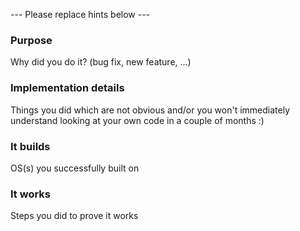 --- Please replace hints below ---

### Purpose
Why did you do it? (bug fix, new feature, ...)

### Implementation details
Things you did which are not obvious and/or you won't immediately understand looking at your own code in a couple of months :)

### It builds
OS(s) you successfully built on

### It works
Steps you did to prove it works
  
